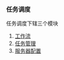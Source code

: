 ### 任务调度

任务调度下辖三个模块   
1. [工作流](/workflow/workflow/readme.md)
2. [任务管理](/workflow/tasks/readme.md)
3. [服务器配置](/workflow/services/readme.md)  
